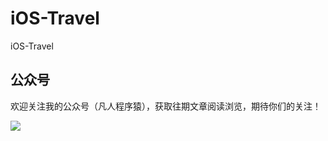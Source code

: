 # iOS-Travel
iOS-Travel

## 公众号

欢迎关注我的公众号（凡人程序猿），获取往期文章阅读浏览，期待你们的关注！

<img src="https://tva1.sinaimg.cn/large/007S8ZIlgy1gdy28erjq7j305z05z0t2.jpg"/>
